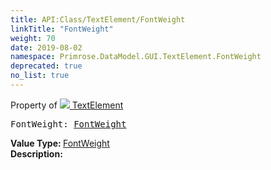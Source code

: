 ```yaml
---
title: API:Class/TextElement/FontWeight
linkTitle: "FontWeight"
weight: 70
date: 2019-08-02
namespace: Primrose.DataModel.GUI.TextElement.FontWeight
deprecated: true
no_list: true
---
```

Property of <a href="/docs/api-reference/Class/TextElement"><img src="/icons/silk/default.png"/>&nbsp;TextElement</a>
<pre class="method-declaration">
FontWeight: <a class="type" href="/docs/api-reference/Enum/FontWeight">FontWeight</a></pre>
<b>Value Type: </b>
<a class="type" href="/docs/api-reference/Enum/FontWeight">FontWeight</a>
<br/>
<b>Description: </b>